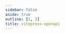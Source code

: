 ```yaml
---
sidebar: false
aside: true
outline: [1, 2]
title: vitepress-openapi
---
```


<script setup lang="ts">
import { useData } from 'vitepress'
import spec from '@public/openapi.json'
const { isDark } = useData()
</script>

<OASpec :spec="spec" :isDark="isDark" />

